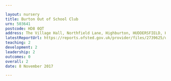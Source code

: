 ```yaml
---

layout: nursery
title: Burton Out of School Club
urn: 503641
postcode: HD8 0QT
address: The Village Hall, Northfield Lane, Highburton, HUDDERSFIELD, HD8 0QT
latestReportUrl: https://reports.ofsted.gov.uk/provider/files/2739625/urn/503641.pdf
teaching: 2
development: 2
leadership: 2
outcomes: 0
overall: 2
date: 8 November 2017

---
```

